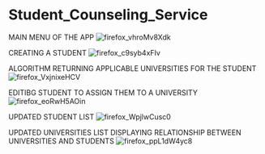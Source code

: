 # Student_Counseling_Service

MAIN MENU OF THE APP
![firefox_vhroMv8Xdk](https://github.com/asanguine/Student_Counseling_Service/assets/54071079/09afcd6e-e9a0-4e62-8e31-371b4e0c8160)

CREATING A STUDENT
![firefox_c9syb4xFIv](https://github.com/asanguine/Student_Counseling_Service/assets/54071079/074d956a-c3de-4f6f-89f2-3448c83313cd)

ALGORITHM RETURNING APPLICABLE UNIVERSITIES FOR THE STUDENT 
![firefox_VxjnixeHCV](https://github.com/asanguine/Student_Counseling_Service/assets/54071079/8c2c3fa9-f1ca-4eea-bc30-1264c0dac541)

EDITIBG STUDENT TO ASSIGN THEM TO A UNIVERSITY
![firefox_eoRwH5AOin](https://github.com/asanguine/Student_Counseling_Service/assets/54071079/e1e430ac-b400-4b8f-9454-a612bdb35a12)

UPDATED STUDENT LIST
![firefox_WpjlwCusc0](https://github.com/asanguine/Student_Counseling_Service/assets/54071079/eaab1355-2d0f-44d4-8abb-74a4c684bd3d)

UPDATED UNIVERSITIES LIST DISPLAYING RELATIONSHIP BETWEEN UNIVERSITIES AND STUDENTS
![firefox_ppL1dW4yc8](https://github.com/asanguine/Student_Counseling_Service/assets/54071079/85a9777d-c36b-4c87-81c2-62afd01feed0)
